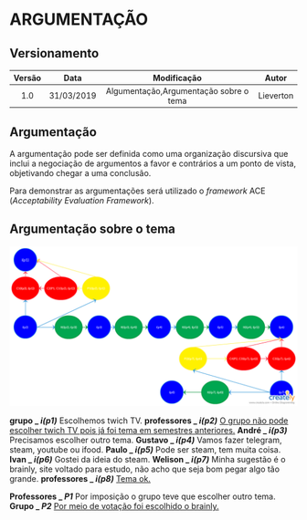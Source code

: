 # ARGUMENTAÇÃO

## Versionamento

|  Versão | Data | Modificação | Autor |
|  :------: | :------: | :------: | :------: |
| 1.0 | 31/03/2019 | Algumentação,Argumentação sobre o tema | Lieverton |

## Argumentação

A argumentação pode ser definida como uma organização discursiva que inclui a negociação de argumentos a favor e contrários a um ponto de vista, objetivando chegar a uma conclusão.

Para demonstrar as argumentações será utilizado o *framework* ACE (*Acceptability Evaluation Framework*).

## Argumentação sobre o tema

<img src="images/argumentacao/argumentacao_tema.png" alt="Argumentação sobre o tema"/>

**grupo _ _i(p1)_** Escolhemos twich TV. 
**professores _ _i(p2)_** [O grupo não pode escolher twich TV pois já foi tema em semestres anteriores.](https://welisonr.github.io/2019.1-Requisitos-Brainly/nao_twich/)
**André _ _i(p3)_** Precisamos escolher outro tema.
**Gustavo _ _i(p4)_** Vamos fazer telegram, steam, youtube ou ifood.
**Paulo _ _i(p5)_** Pode ser steam, tem muita  coisa.
**Ivan _ _i(p6)_** Gostei da ideia do steam.
**Welison _ _i(p7)_** Minha sugestão é o brainly, site voltado para estudo, não acho que seja bom pegar algo tão grande.
**professores _ _i(p8)_** [Tema ok.](https://welisonr.github.io/2019.1-Requisitos-Brainly/confirmacao_tema/)

**Professores _ _P1_** Por imposição o grupo teve que escolher outro tema.
**Grupo _ _P2_** [Por meio de votação foi escolhido o brainly.](https://welisonr.github.io/2019.1-Requisitos-Brainly/votacao_tema/)